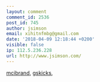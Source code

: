 ```yaml
---
layout: comment
comment_id: 2536
post_id: 745
author: jsimson
email: xihitnfmbg@gmail.com
date: '2018-04-09 12:18:44 +0200'
visible: false
ip: 112.5.236.228
url: http://www.jsimson.com/
---
```

<a href="http://www.mcibrand.com/">mcibrand</a>, <a href="http://www.gskicks.com/">gskicks</a>,
